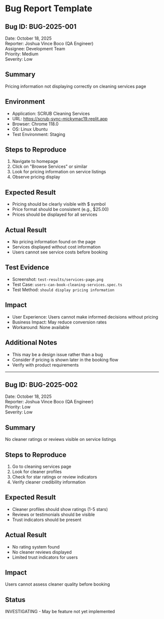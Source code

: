 # Bug Report Template

## Bug ID: BUG-2025-001
Date: October 18, 2025  
Reporter: Joshua Vince Boco (QA Engineer)  
Assignee: Development Team  
Priority: Medium  
Severity: Low  

## Summary
Pricing information not displaying correctly on cleaning services page

## Environment
- Application: SCRUB Cleaning Services
- URL: https://scrub-sync-mickymac19.replit.app
- Browser: Chrome 118.0
- OS: Linux Ubuntu
- Test Environment: Staging

## Steps to Reproduce
1. Navigate to homepage
2. Click on "Browse Services" or similar
3. Look for pricing information on service listings
4. Observe pricing display

## Expected Result
- Pricing should be clearly visible with $ symbol
- Price format should be consistent (e.g., $25.00)
- Prices should be displayed for all services

## Actual Result
- No pricing information found on the page
- Services displayed without cost information
- Users cannot see service costs before booking

## Test Evidence
- Screenshot: `test-results/services-page.png`
- Test Case: `users-can-book-cleaning-services.spec.ts`
- Test Method: `should display pricing information`

## Impact
- User Experience: Users cannot make informed decisions without pricing
- Business Impact: May reduce conversion rates
- Workaround: None available

## Additional Notes
- This may be a design issue rather than a bug
- Consider if pricing is shown later in the booking flow
- Verify with product requirements

---

## Bug ID: BUG-2025-002
Date: October 18, 2025  
Reporter: Joshua Vince Boco (QA Engineer)  
Priority: Low  
Severity: Low  

## Summary
No cleaner ratings or reviews visible on service listings

## Steps to Reproduce
1. Go to cleaning services page
2. Look for cleaner profiles
3. Check for star ratings or review indicators
4. Verify cleaner credibility information

## Expected Result
- Cleaner profiles should show ratings (1-5 stars)
- Reviews or testimonials should be visible
- Trust indicators should be present

## Actual Result
- No rating system found
- No cleaner reviews displayed
- Limited trust indicators for users

## Impact
Users cannot assess cleaner quality before booking

## Status
INVESTIGATING - May be feature not yet implemented
